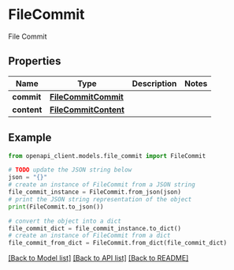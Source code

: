 # FileCommit

File Commit

## Properties

Name | Type | Description | Notes
------------ | ------------- | ------------- | -------------
**commit** | [**FileCommitCommit**](FileCommitCommit.md) |  | 
**content** | [**FileCommitContent**](FileCommitContent.md) |  | 

## Example

```python
from openapi_client.models.file_commit import FileCommit

# TODO update the JSON string below
json = "{}"
# create an instance of FileCommit from a JSON string
file_commit_instance = FileCommit.from_json(json)
# print the JSON string representation of the object
print(FileCommit.to_json())

# convert the object into a dict
file_commit_dict = file_commit_instance.to_dict()
# create an instance of FileCommit from a dict
file_commit_from_dict = FileCommit.from_dict(file_commit_dict)
```
[[Back to Model list]](../README.md#documentation-for-models) [[Back to API list]](../README.md#documentation-for-api-endpoints) [[Back to README]](../README.md)


